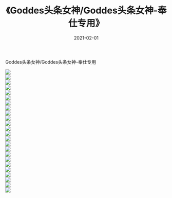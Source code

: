 ﻿---
layout: post
title:  《Goddes头条女神/Goddes头条女神-奉仕专用》
date:   2021-02-01
img: http://pic.660000.xyz/1:/网络美图/2021/Goddes头条女神/Goddes头条女神-奉仕专用/000.jpg
categories: [美女, 清纯, 唯美]
---

Goddes头条女神/Goddes头条女神-奉仕专用

 ![](http://pic.660000.xyz/1:/网络美图/2021/Goddes头条女神/Goddes头条女神-奉仕专用/001.jpg) <br>![](http://pic.660000.xyz/1:/网络美图/2021/Goddes头条女神/Goddes头条女神-奉仕专用/002.jpg) <br>![](http://pic.660000.xyz/1:/网络美图/2021/Goddes头条女神/Goddes头条女神-奉仕专用/003.jpg) <br>![](http://pic.660000.xyz/1:/网络美图/2021/Goddes头条女神/Goddes头条女神-奉仕专用/004.jpg) <br>![](http://pic.660000.xyz/1:/网络美图/2021/Goddes头条女神/Goddes头条女神-奉仕专用/005.jpg) <br>![](http://pic.660000.xyz/1:/网络美图/2021/Goddes头条女神/Goddes头条女神-奉仕专用/006.jpg) <br>![](http://pic.660000.xyz/1:/网络美图/2021/Goddes头条女神/Goddes头条女神-奉仕专用/007.jpg) <br>![](http://pic.660000.xyz/1:/网络美图/2021/Goddes头条女神/Goddes头条女神-奉仕专用/008.jpg) <br>![](http://pic.660000.xyz/1:/网络美图/2021/Goddes头条女神/Goddes头条女神-奉仕专用/009.jpg) <br>![](http://pic.660000.xyz/1:/网络美图/2021/Goddes头条女神/Goddes头条女神-奉仕专用/010.jpg) <br>![](http://pic.660000.xyz/1:/网络美图/2021/Goddes头条女神/Goddes头条女神-奉仕专用/011.jpg) <br>![](http://pic.660000.xyz/1:/网络美图/2021/Goddes头条女神/Goddes头条女神-奉仕专用/012.jpg) <br>![](http://pic.660000.xyz/1:/网络美图/2021/Goddes头条女神/Goddes头条女神-奉仕专用/013.jpg) <br>![](http://pic.660000.xyz/1:/网络美图/2021/Goddes头条女神/Goddes头条女神-奉仕专用/014.jpg) <br>![](http://pic.660000.xyz/1:/网络美图/2021/Goddes头条女神/Goddes头条女神-奉仕专用/015.jpg) <br>![](http://pic.660000.xyz/1:/网络美图/2021/Goddes头条女神/Goddes头条女神-奉仕专用/016.jpg) <br>![](http://pic.660000.xyz/1:/网络美图/2021/Goddes头条女神/Goddes头条女神-奉仕专用/017.jpg) <br>![](http://pic.660000.xyz/1:/网络美图/2021/Goddes头条女神/Goddes头条女神-奉仕专用/018.jpg) <br>![](http://pic.660000.xyz/1:/网络美图/2021/Goddes头条女神/Goddes头条女神-奉仕专用/019.jpg) <br>![](http://pic.660000.xyz/1:/网络美图/2021/Goddes头条女神/Goddes头条女神-奉仕专用/020.jpg) <br>![](http://pic.660000.xyz/1:/网络美图/2021/Goddes头条女神/Goddes头条女神-奉仕专用/021.jpg) <br>![](http://pic.660000.xyz/1:/网络美图/2021/Goddes头条女神/Goddes头条女神-奉仕专用/022.jpg) <br>![](http://pic.660000.xyz/1:/网络美图/2021/Goddes头条女神/Goddes头条女神-奉仕专用/023.jpg) <br>![](http://pic.660000.xyz/1:/网络美图/2021/Goddes头条女神/Goddes头条女神-奉仕专用/024.jpg) <br>